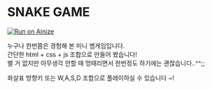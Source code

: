 # SNAKE GAME

[![Run on Ainize](https://ainize.ai/static/images/run_on_ainize_button.svg)](https://master-snake-game-zerone2.endpoint.ainize.ai/)

누구나 한번쯤은 경험해 본 미니 뱀게임입니다. <br/>
간단한 html + css + js 조합으로 만들어 봤습니다! <br/>
별 거 없지만 아무생각 안할 때 멍때리면서 한번정도 하기에는 괜찮습니다..^^;; <br/>

화살표 방향키 또는 W,A,S,D 조합으로 플레이하실 수 있습니다 ~!


